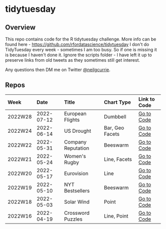 # tidytuesday

## Overview

This repo contains code for the R tidytuesday challenge. More info can be found here - https://github.com/rfordatascience/tidytuesday
I don't do TidyTuesday every week - sometimes I am too busy. So if one is missing it is because I haven't done it.
Ignore the scripts folder - I have left it up to preserve links from old tweets as they sometimes still get interest.

Any questions then DM me on Twitter [@neilgcurrie](https://twitter.com/neilgcurrie).


## Repos

|Week|Date|Title|Chart Type|Link to Code|
|:---|:-----|:--------|:-----|:---|
|2022W28|2022-07-12|European Flights|Dumbbell|[Go to Code](https://github.com/neilcuz/tidytuesday/blob/master/2022W28_european-flights/european-flights.R)|
|2022W24|2022-06-14|US Drought|Bar, Geo Facets|[Go to Code](https://github.com/neilcuz/tidytuesday/blob/master/2022W24_us-drought/us-drought.R)|
|2022W22|2022-05-31|Company Reputation|Beeswarm|[Go to Code](https://github.com/neilcuz/tidytuesday/blob/master/2022W22_company-reputation/company-reputation.R)|
|2022W21|2022-05-24|Women's Rugby|Line, Facets|[Go to Code](https://github.com/neilcuz/tidytuesday/blob/master/2022W21_womens-rugby/womens-rugby.R)|
|2022W20|2022-05-17|Eurovision|Line|[Go to Code](https://github.com/neilcuz/tidytuesday/blob/master/2022W20_eurovision/eurovision.R)|
|2022W19|2022-05-10|NYT Bestsellers|Beeswarm|[Go to Code](https://github.com/neilcuz/tidytuesday/blob/master/2022W19_nyt-bestsellers/nyt-bestsellers.R)|
|2022W18|2022-05-03|Solar Wind|Point|[Go to Code](https://github.com/neilcuz/tidytuesday/blob/master/2022W18_solar-wind/solar-wind.R)|
|2022W16|2022-04-19|Crossword Puzzles|Line, Point|[Go to Code](https://github.com/neilcuz/tidytuesday/blob/master/2022W16_crossword-puzzles/crossword-puzzles.R)|


